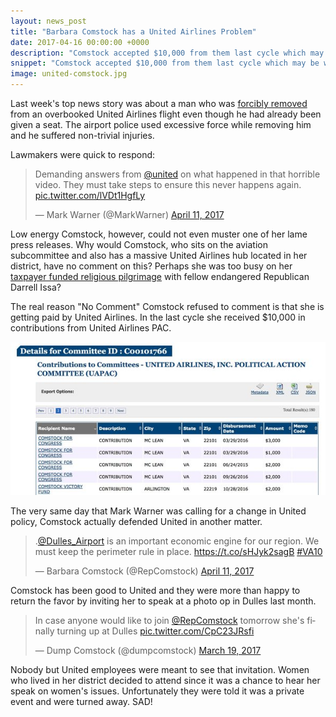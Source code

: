 ```yaml
---
layout: news_post
title: "Barbara Comstock has a United Airlines Problem"
date: 2017-04-16 00:00:00 +0000
description: "Comstock accepted $10,000 from them last cycle which may be why she has remained silent."
snippet: "Comstock accepted $10,000 from them last cycle which may be why she has remained silent."
image: united-comstock.jpg
---
```


Last week's top news story was about a man who was [forcibly removed](https://www.washingtonpost.com/news/dr-gridlock/wp/2017/04/10/a-man-wouldnt-leave-an-overbooked-united-flight-so-he-was-dragged-off-battered-and-limp/?utm_term=.62064dac5bcb&tid=a_inl) from an overbooked United Airlines flight even though he had already been given a seat. The airport police used excessive force while removing him and he suffered non-trivial injuries.

Lawmakers were quick to respond:

<blockquote class="twitter-tweet" data-cards="hidden" data-lang="en"><p lang="en" dir="ltr">Demanding answers from <a href="https://twitter.com/united">@united</a> on what happened in that horrible video. They must take steps to ensure this never happens again. <a href="https://t.co/lVDt1HgfLy">pic.twitter.com/lVDt1HgfLy</a></p>&mdash; Mark Warner (@MarkWarner) <a href="https://twitter.com/MarkWarner/status/851923478676746244">April 11, 2017</a></blockquote>
<script async src="//platform.twitter.com/widgets.js" charset="utf-8"></script>

Low energy Comstock, however, could not even muster one of her lame press releases. Why would Comstock, who sits on the aviation subcommittee and also has a massive United Airlines hub located in her district, have no comment on this? Perhaps she was too busy on her [taxpayer funded religious pilgrimage](https://twitter.com/USEmbassyJordan/status/852391832164212736/photo/1) with fellow endangered Republican Darrell Issa?

The real reason "No Comment" Comstock refused to comment is that she is getting paid by United Airlines. In the last cycle she received $10,000 in contributions from United Airlines PAC.

![UAPAC contributions to Comstock](/images/news/united-airlines-contributions.jpg)

The very same day that Mark Warner was calling for a change in United policy, Comstock actually defended United in another matter.

<blockquote class="twitter-tweet" data-lang="en"><p lang="en" dir="ltr">.<a href="https://twitter.com/Dulles_Airport">@Dulles_Airport</a> is an important economic engine for our region.  We must keep the perimeter rule in place. <a href="https://t.co/sHJyk2sagB">https://t.co/sHJyk2sagB</a> <a href="https://twitter.com/hashtag/VA10?src=hash">#VA10</a></p>&mdash; Barbara Comstock (@RepComstock) <a href="https://twitter.com/RepComstock/status/851812571690807296">April 11, 2017</a></blockquote>
<script async src="//platform.twitter.com/widgets.js" charset="utf-8"></script>

Comstock has been good to United and they were more than happy to return the favor by inviting her to speak at a photo op in Dulles last month.

<blockquote class="twitter-tweet" data-lang="en"><p lang="en" dir="ltr">In case anyone would like to join <a href="https://twitter.com/RepComstock">@RepComstock</a> tomorrow she&#39;s finally turning up at Dulles <a href="https://t.co/CpC23JRsfi">pic.twitter.com/CpC23JRsfi</a></p>&mdash; Dump Comstock (@dumpcomstock) <a href="https://twitter.com/dumpcomstock/status/843437501394182144">March 19, 2017</a></blockquote>
<script async src="//platform.twitter.com/widgets.js" charset="utf-8"></script>

Nobody but United employees were meant to see that invitation. Women who lived in her district decided to attend since it was a chance to hear her speak on women's issues. Unfortunately they were told it was a private event and were turned away. SAD!
